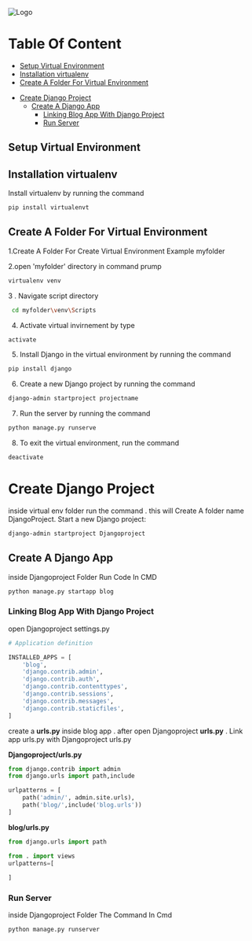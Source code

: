 
![Logo](https://blueshelltech.com/media/2021/05/python-django.png)
# Table Of Content

  * [Setup Virtual Environment](#setup-virtual-environment)
  * [Installation virtualenv](#installation-virtualenv)
  * [Create A Folder For Virtual Environment](#create-a-folder-for-virtual-environment)
- [Create Django Project](#create-django-project)
  * [Create A Django App](#create-a-django-app)
    + [Linking Blog App With Django Project](#linking-blog-app-with-django-project)
    + [Run Server](#run-server)
## Setup Virtual Environment


## Installation virtualenv 

Install virtualenv by running the command
```bash
pip install virtualenvt
```
    
## Create A Folder For Virtual Environment 
1.Create A Folder For Create Virtual Environment Example myfolder

2.open 'myfolder' directory in command prump

```bash
virtualenv venv
```

3 . Navigate script directory 

```bash 
 cd myfolder\venv\Scripts
 ```

 4. Activate virtual invirnement by type
 ```bash
 activate
 ```

 5. Install Django in the virtual environment by running the command 
 ```bash
 pip install django
 ```
6. Create a new Django project by running the command
```bash
django-admin startproject projectname
```
7. Run the server by running the command 
```bash
python manage.py runserve
```
8. To exit the virtual environment, run the command
```bash
deactivate
```
 

# Create Django Project
 inside virtual env folder run the command . this will Create A folder name DjangoProject.
 Start a new Django project:
 ```bash
 django-admin startproject Djangoproject
```
## Create A Django App
inside Djangoproject Folder Run Code In CMD
```bash
python manage.py startapp blog
```
### Linking Blog App With Django Project
open Djangoproject settings.py

```python
# Application definition

INSTALLED_APPS = [
    'blog',
    'django.contrib.admin',
    'django.contrib.auth',
    'django.contrib.contenttypes',
    'django.contrib.sessions',
    'django.contrib.messages',
    'django.contrib.staticfiles',
]
```

create a **urls.py** inside blog app . after open Djangoproject **urls.py** . Link app urls.py with Djangoproject urls.py

**Djangoproject/urls.py**
```python
from django.contrib import admin
from django.urls import path,include

urlpatterns = [
    path('admin/', admin.site.urls),
    path('blog/',include('blog.urls'))
]
```
**blog/urls.py**
```python
from django.urls import path

from . import views
urlpatterns=[
    
]
```
### Run Server
inside Djangoproject Folder The Command In Cmd
```bash
python manage.py runserver
```













